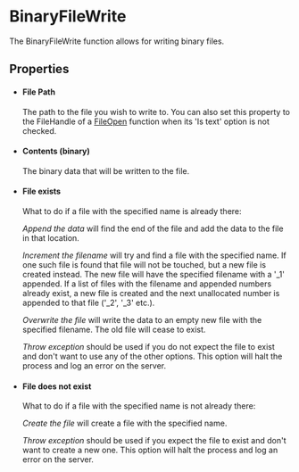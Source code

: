 BinaryFileWrite
===============

The BinaryFileWrite function allows for writing binary files.

Properties
----------

-  #### File Path

    The path to the file you wish to write to. You can also set this property to the FileHandle 
    of a [FileOpen](~/Support/Plugins/File/Functions/FileOpen/) function when its 'Is text' option is not checked.

-  #### Contents (binary)

    The binary data that will be written to the file.

-  #### File exists

    What to do if a file with the specified name is already there:

    *Append the data* will find the end of the file and add the data to the
    file in that location.

    *Increment the filename* will try and find a file with the specified name. 
    If one such file is found that file will not be touched, but a new file is created
    instead. The new file will have the specified filename with a '\_1'
    appended. If a list of files with the filename and appended numbers
    already exist, a new file is created and the next unallocated number
    is appended to that file ('\_2', '\_3' etc.).

    *Overwrite the file* will write the data to an empty new file with the specified
    filename. The old file will cease to exist.

    *Throw exception* should be used if you do not expect the file to exist and don't 
    want to use any of the other options. This option will halt the process and log an
    error on the server.

- #### File does not exist

    What to do if a file with the specified name is not already there:

    *Create the file* will create a file with the specified name.

    *Throw exception* should be used if you expect the file to exist and don't 
    want to create a new one. This option will halt the process and log an error on the server.
